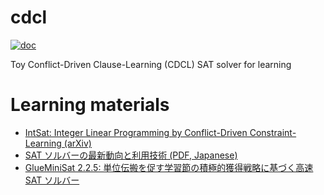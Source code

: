 # cdcl

[![doc](https://img.shields.io/badge/API_Reference-main-blue)](https://termoshtt.github.io/cdcl/cdcl/)

Toy Conflict-Driven Clause-Learning (CDCL) SAT solver for learning

# Learning materials

- [IntSat: Integer Linear Programming by Conflict-Driven Constraint-Learning (arXiv)](https://arxiv.org/abs/2402.15522v1)
- [SAT ソルバーの最新動向と利用技術 (PDF, Japanese)](https://jssst-ppl.org/workshop/2017/slides/ppl2017_c4_soh.pdf)
- [GlueMiniSat 2.2.5: 単位伝搬を促す学習節の積極的獲得戦略に基づく高速 SAT ソルバー](https://www.jstage.jst.go.jp/article/jssst/29/4/29_4_146/_pdf)
